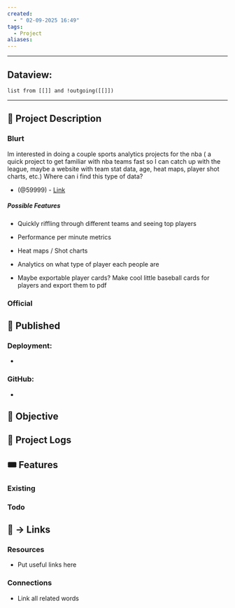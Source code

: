 ```yaml
---
created:
  - " 02-09-2025 16:49"
tags:
  - Project
aliases:
---
```


---
## Dataview:
```dataview
list from [[]] and !outgoing([[]])
```
---





## 🧾 Project Description
### Blurt
Im interested in doing a couple sports analytics projects for the nba ( a quick project to get familiar with nba teams fast so I can catch up with the league, maybe a website with team stat data, age, heat maps, player shot charts, etc.) Where can i find this type of data?
- (@59999) - [Link](https://chatgpt.com/c/67a94cd9-d1bc-800b-8f0f-cbfb48a3341e)

##### Possible Features
- Quickly riffling through different teams and seeing top players
- Performance per minute metrics
- Heat maps / Shot charts
- Analytics on what type of player each people are
  
- Maybe exportable player cards? Make cool little baseball cards for players and export them to pdf

### Official


## 🧲 Published
### Deployment:
- 
### GitHub:
- 

## 🎯 Objective



## 📂 Project Logs 



## 🎟 Features
### Existing


### Todo



## 🔗 -> Links
### Resources
- Put useful links here

### Connections
- Link all related words

